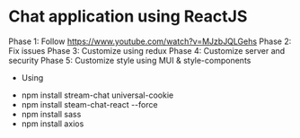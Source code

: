 # Chat application using ReactJS
Phase 1: Follow https://www.youtube.com/watch?v=MJzbJQLGehs
Phase 2: Fix issues
Phase 3: Customize using redux
Phase 4: Customize server and security
Phase 5: Customize style using MUI & style-components

- Using
+ npm install stream-chat universal-cookie
+ npm install steam-chat-react --force
+ npm install sass
+ npm install axios
